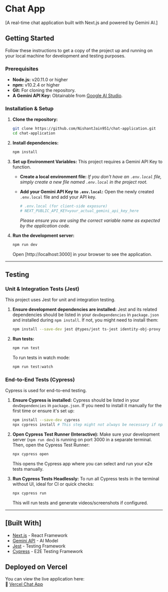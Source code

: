 # Chat App
[A real-time chat application built with Next.js and powered by Gemini AI.]

## Getting Started

Follow these instructions to get a copy of the project up and running on your local machine for development and testing purposes.

### Prerequisites

*   **Node.js:** v20.11.0 or higher
*   **npm:** v10.2.4 or higher
*   **Git:** For cloning the repository.
*   **A Gemini API Key:** Obtainable from [Google AI Studio](https://aistudio.google.com/app/apikey).

### Installation & Setup

1.  **Clone the repository:**
    ```bash
    git clone https://github.com/NishantJain951/chat-application.git
    cd chat-application
    ```

2.  **Install dependencies:**
    ```bash
    npm install
    ```

3.  **Set up Environment Variables:**
    This project requires a Gemini API Key to function.

    *   **Create a local environment file:**
        *If you don't have an `.env.local` file, simply create a new file named `.env.local` in the project root.*

    *   **Add your Gemini API Key to `.env.local`:**
        Open the newly created `.env.local` file and add your API key.
        ```ini
        # .env.local (for client-side exposure)
        # NEXT_PUBLIC_API_KEY=your_actual_gemini_api_key_here
        ```
        *Please ensure you are using the correct variable name as expected by the application code.*

4.  **Run the development server:**
    ```bash
    npm run dev
    ```
    Open [http://localhost:3000] in your browser to see the application.
---

## Testing

### Unit & Integration Tests (Jest)

This project uses Jest for unit and integration testing.

1.  **Ensure development dependencies are installed:**
    Jest and its related dependencies should be listed in your `devDependencies` in `package.json` and installed during `npm install`. If not, you might need to install them:
    ```bash
    npm install --save-dev jest @types/jest ts-jest identity-obj-proxy jest-environment-jsdom  @testing-library/jest-dom
    ```

2.  **Run tests:**
    ```bash
    npm run test
    ```
    To run tests in watch mode:
    ```bash
    npm run test:watch
    ```

### End-to-End Tests (Cypress)

Cypress is used for end-to-end testing.

1.  **Ensure Cypress is installed:**
    Cypress should be listed in your `devDependencies` in `package.json`. If you need to install it manually for the first time or ensure it's set up:
    ```bash
    npm install --save-dev cypress
    npx cypress install # This step might not always be necessary if npm install handles it.
    ```

2.  **Open Cypress Test Runner (Interactive):**
    Make sure your development server (`npm run dev`) is running on port 3000 in a separate terminal. Then, open the Cypress Test Runner:
    ```bash
    npx cypress open
    ```
    This opens the Cypress app where you can select and run your e2e tests manually.

3.  **Run Cypress Tests Headlessly:**
    To run all Cypress tests in the terminal without UI, ideal for CI or quick checks:
    ```bash
    npx cypress run
    ```
    This will run tests and generate videos/screenshots if configured.
---

## [Built With]

*   [Next.js](https://nextjs.org/) - React Framework
*   [Gemini API](https://ai.google.dev/docs) - AI Model
*   [Jest](https://jestjs.io/) - Testing Framework
*   [Cypress](https://www.cypress.io/) - E2E Testing Framework


## Deployed on Vercel

You can view the live application here:  
🔗 [Vercel Chat App](http://chat-application-six-sage.vercel.app/)